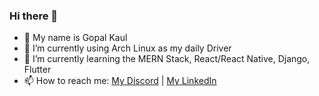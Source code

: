 ### Hi there 👋

<!--
**gopal-kaul/gopal-kaul** is a ✨ _special_ ✨ repository because its `README.md` (this file) appears on your GitHub profile.

Here are some ideas to get you started:
-->
- 👋 My name is Gopal Kaul
- 🔭 I’m currently using Arch Linux as my daily Driver
- 🌱 I’m currently learning the MERN Stack, React/React Native, Django, Flutter
- 📫 How to reach me: [My Discord](https://discord.com/users/545099023976235029) | [My LinkedIn](https://www.linkedin.com/in/gopal-kaul/)
